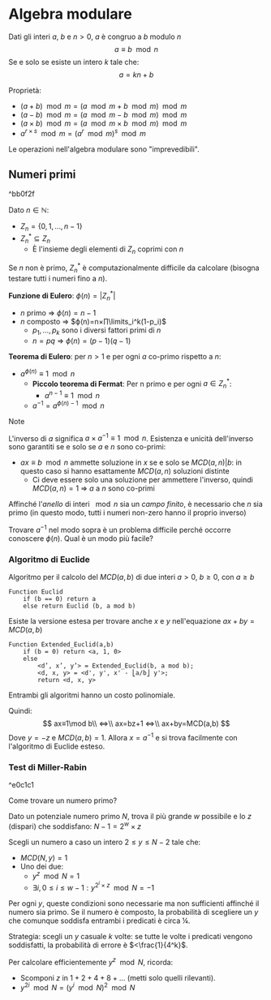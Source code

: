 # Algebra modulare

Dati gli interi $a$, $b$ e $n>0$, $a$ è congruo a $b$ modulo $n$
$$a≡b\mod n$$
Se e solo se esiste un intero $k$ tale che:
$$a=kn+b$$

Proprietà:
- $(a + b) \mod m = (a \mod m + b \mod m) \mod m$
- $(a - b) \mod m = (a \mod m - b \mod m) \mod m$
- $(a × b) \mod m = (a \mod m × b \mod m) \mod m$
- $a^{r × s} \mod m = (a^r \mod m)^s \mod m$

Le operazioni nell'algebra modulare sono "imprevedibili".

## Numeri primi

^bb0f2f

Dato $n∈ℕ$:
- $Z_n=\{0,1,…,n-1\}$
- $Z_n^*⊆Z_n$
	- È l'insieme degli elementi di $Z_n$ coprimi con $n$

Se $n$ non è primo, $Z_n^*$ è computazionalmente difficile da calcolare (bisogna testare tutti i numeri fino a $n$).

**Funzione di Eulero**: $ϕ(n)=|Z_n^*|$
- $n$ primo ⇒ $ϕ(n)=n-1$
- $n$ composto ⇒ $ϕ(n)=n×∏\limits_i^k(1-p_i)$
	- $p_1,…,p_k$ sono i diversi fattori primi di $n$
	- $n=pq$ ⇒ $ϕ(n)=(p-1)(q-1)$

**Teorema di Eulero**: per $n>1$ e per ogni $a$ co-primo rispetto a $n$:
- $a^{ϕ(n)}≡1\mod n$
	- **Piccolo teorema di Fermat**: Per n primo e per ogni $a∈Z_n^*$:
		- $a^{n-1}≡1\mod n$
	- $a^{-1}=a^{ϕ(n)-1}\mod n$

>[!note]
>L'inverso di $a$ significa $a×a^{-1}≡1\mod n$. Esistenza e unicità dell'inverso sono garantiti se e solo se $a$ e $n$ sono co-primi:
>- $ax≡b\mod n$ ammette soluzione in $x$ se e solo se $MCD(a,n)|b$: in questo caso si hanno esattamente $MCD(a,n)$ soluzioni distinte
>	- Ci deve essere solo una soluzione per ammettere l'inverso, quindi $MCD(a,n)=1$ ⇒ $a$ a $n$ sono co-primi
>
>Affinché l'*anello* di interi $\mod n$ sia un *campo finito*, è necessario che $n$ sia primo (in questo modo, tutti i numeri non-zero hanno il proprio inverso)

Trovare $a^{-1}$ nel modo sopra è un problema difficile perché occorre conoscere $ϕ(n)$.
Qual è un modo più facile?

### Algoritmo di Euclide

Algoritmo per il calcolo del $MCD(a, b)$ di due interi $a > 0$, $b ≥ 0,$ con $a ≥ b$
```
Function Euclid
    if (b == 0) return a
    else return Euclid (b, a mod b)
```

Esiste la versione estesa per trovare anche $x$ e $y$ nell'equazione $ax+by=MCD(a,b)$

```
Function Extended_Euclid(a,b)
    if (b = 0) return <a, 1, 0>
    else
        <d’, x’, y’> = Extended_Euclid(b, a mod b);
        <d, x, y> = <d', y', x' - ⎣a/b⎦ y'>;
        return <d, x, y>
```

Entrambi gli algoritmi hanno un costo polinomiale.

Quindi:
$$
ax≡1\mod b\\
⇔\\
ax=bz+1
⇔\\
ax+by=MCD(a,b)
$$
Dove $y=-z$ e $MCD(a,b)=1$.
Allora $x=a^{-1}$ e si trova facilmente con l'algoritmo di Euclide esteso.

### Test di Miller-Rabin

^e0c1c1

Come trovare un numero primo?

Dato un potenziale numero primo $N$, trova il più grande $w$ possibile e lo $z$ (dispari) che soddisfano:
$N-1=2^w×z$

Scegli un numero a caso un intero $2≤y≤N-2$ tale che:
- $MCD(N,y)=1$
- Uno dei due:
	- $y^z\mod N=1$
	- $∃i, 0≤i≤w-1:y^{2^i×z}\mod N=-1$

Per ogni $y$, queste condizioni sono necessarie ma non sufficienti affinché il numero sia primo.
Se il numero è composto, la probabilità di scegliere un $y$ che comunque soddisfa entrambi i predicati è circa ¼.

 Strategia: scegli un $y$ casuale $k$ volte: se tutte le volte i predicati vengono soddisfatti, la probabilità di errore è $<\frac{1}{4^k}$.

 Per calcolare efficientemente $y^z\mod N$, ricorda:
 - Scomponi $z$ in $1+2+4+8+…$ (metti solo quelli rilevanti).
 - $y^{2i}\mod N=(y^i\mod N)^2\mod N$
